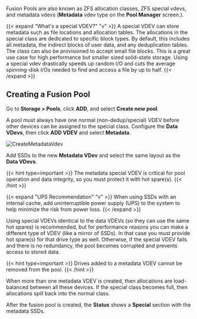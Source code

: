 &NewLine;

Fusion Pools are also known as ZFS allocation classes, ZFS special vdevs, and metadata vdevs (**Metadata** vdev type on the **Pool Manager** screen.).

{{< expand "What's a special VDEV?" "v" >}}
A special VDEV can store metadata such as file locations and allocation tables.
The allocations in the special class are dedicated to specific block types.
By default, this includes all metadata, the indirect blocks of user data, and any deduplication tables.
The class can also be provisioned to accept small file blocks.
This is a great use case for high performance but smaller sized solid-state storage.
Using a special vdev drastically speeds up random I/O and cuts the average spinning-disk I/Os needed to find and access a file by up to half.
{{< /expand >}}

## Creating a Fusion Pool

Go to **Storage > Pools**, click **ADD**, and select **Create new pool**.

A pool must always have one normal (non-dedup/special) VDEV before other devices can be assigned to the special class.
Configure the **Data VDevs**, then click **ADD VDEV** and select **Metadata**.

![CreateMetadataVdev](/images/CORE/Storage/CreateMetadataVdev.png "Create Metadata VDev Screen")

Add SSDs to the new **Metadata VDev** and select the same layout as the **Data VDevs**.

{{< hint type=important >}}
The metadata special VDEV is critical for pool operation and data integrity, so you must protect it with hot spare(s).
{{< /hint >}}

{{< expand "UPS Recommendation" "v" >}}
When using SSDs with an internal cache, add uninterruptible power supply (UPS) to the system to help minimize the risk from power loss.
{{< /expand >}}

Using special VDEVs identical to the data VDEVs (so they can use the same hot spares) is recommended, but for performance reasons you can make a different type of VDEV (like a mirror of SSDs).
In that case you must provide hot spare(s) for that drive type as well. Otherwise, if the special VDEV fails and there is no redundancy, the pool becomes corrupted and prevents access to stored data.

{{< hint type=important >}}
Drives added to a metadata VDEV cannot be removed from the pool.
{{< /hint >}}

When more than one metadata VDEV is created, then allocations are load-balanced between all these devices.
If the special class becomes full, then allocations spill back into the normal class.

After the fusion pool is created, the **Status** shows a **Special** section with the metadata SSDs.
